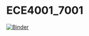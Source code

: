 # ECE4001_7001

[![Binder](https://mybinder.org/badge_logo.svg)](https://mybinder.org/v2/gh/latimerb/ECE4001_7001.git/master)


